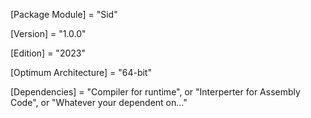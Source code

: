 
[Package Module] = "Sid"

[Version] = "1.0.0"

[Edition] = "2023"

[Optimum Architecture] = "64-bit"

[Dependencies] = "Compiler for runtime", or "Interperter for Assembly Code", or "Whatever your dependent on..."

